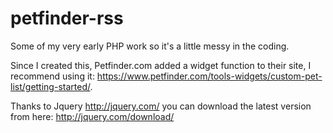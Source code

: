 petfinder-rss
=============

Some of my very early PHP work so it's a little messy in the coding.

Since I created this, Petfinder.com added a widget function to their site, I recommend using it: https://www.petfinder.com/tools-widgets/custom-pet-list/getting-started/.

Thanks to Jquery http://jquery.com/ you can download the latest version from here: http://jquery.com/download/
